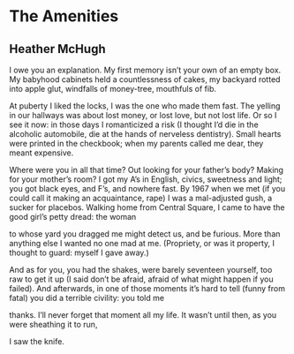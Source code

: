 # The Amenities
## Heather McHugh
I owe you an explanation.
My first memory isn’t your own
of an empty box. My babyhood cabinets held
a countlessness of cakes, my backyard
rotted into apple glut, windfalls of
money-tree, mouthfuls of fib.

At puberty I liked the locks,
I was the one who made them fast.
The yelling in our hallways was about
lost money, or lost love, but not
lost life. Or so I see it now:
in those days I romanticized
a risk (I thought I’d die
in the alcoholic automobile, die
at the hands of nerveless dentistry). Small hearts
were printed in the checkbook; when my parents called me
dear, they meant expensive.

Where were you in all that time? Out looking for
your father’s body? Making for your mother’s room?
I got my A’s in English, civics,
sweetness and light; you got black eyes, and F’s,
and nowhere fast. By 1967 when we met
(if you could call it making an acquaintance,
rape) I was a mal-adjusted gush, a sucker for
placebos. Walking home from Central Square, I came to have
the good girl’s petty dread: the woman

to whose yard you dragged me might
detect us, and be furious. More than anything else
I wanted no one mad at me. (Propriety,
or was it property, I thought
to guard: myself I gave away.)

And as for you, you had the shakes,
were barely seventeen yourself, too raw
to get it up (I said don’t be afraid,
afraid of what might happen if you failed).
And afterwards, in one of those moments
it’s hard to tell (funny from fatal) you did
a terrible civility: you told me

thanks. I’ll never forget
that moment all my life.
It wasn’t until then, as you
were sheathing it to run,

I saw the knife.